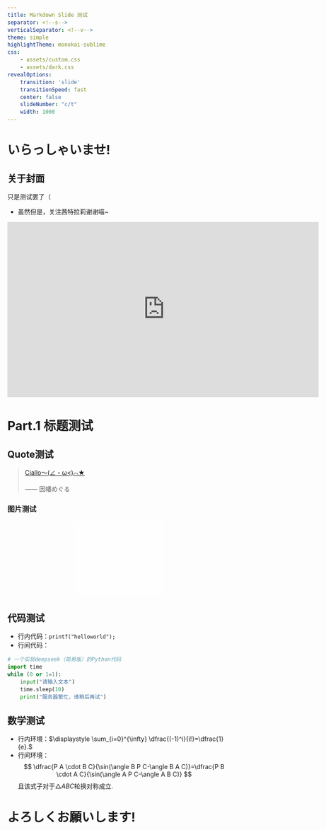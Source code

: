 ```yaml
---
title: Markdown Slide 测试
separator: <!--s-->
verticalSeparator: <!--v-->
theme: simple
highlightTheme: monokai-sublime
css:
    - assets/custom.css
    - assets/dark.css
revealOptions:
    transition: 'slide'
    transitionSpeed: fast
    center: false
    slideNumber: "c/t"
    width: 1000
---
```


<audio id="audio1">
    <source src="test/audio1.mp3" type="audio/mpeg">
    Your browser does not support the audio element.
</audio>
<audio id="audio2">
    <source src="test/audio2.mp3" type="audio/mpeg">
    Your browser does not support the audio element.
</audio>

<!-- .slide: data-background="test/cover.png" -->

<div class="middle center">
<div style="width: 100%">

<h1 onclick="document.getElementById('audio1').play()">いらっしゃいませ!</h1>
<!-- <h1 onclick="alert(1)">いらっしゃいませ!</h1> -->


</div></div>

<!--v-->
<!-- .slide: data-background="test/background.webp" -->

## 关于封面

只是测试罢了（

- 虽然但是，关注茜特拉莉谢谢喵~

<div style="text-align: center; zoom: 1.1;">
<iframe id="ytplayer" type="text/html" width="640" height="360"
  src="https://www.youtube.com/embed/Yz9q5yKhpOM"
  frameborder="0"></iframe>
</div>

<!--s-->
<!-- .slide: data-background="test/background.webp" -->

<div class="middle center">
<div style="width: 100%">

# Part.1 标题测试

</div></div>

<!--v-->
<!-- .slide: data-background="test/background.webp" -->

## Quote测试

<style>
.reveal blockquote {
    width: 90%;
}
.reveal blockquote p {
    font-size: 0.5em;
}
</style>

> <a href="https://ciallo.cc" class="hiddenlink">Ciallo～(∠・ω<)⌒★</a>
> &emsp;&emsp;&emsp;&emsp;&emsp;&emsp;&emsp;&emsp;&emsp;&emsp;&emsp;&emsp;&emsp;&emsp;&emsp;&emsp;&emsp;&emsp;&emsp;&emsp;&emsp;&emsp;&emsp;&emsp;&emsp;&emsp;&emsp;&emsp;&emsp;&emsp;&emsp;&emsp;—— 因幡めぐる

### 图片测试

<div style="text-align: center; margin-top: 0px; margin-bottom: 0px">
<img src="test/img.png" width="40%" style="margin: 0 auto;">
</div>

<!--v-->
<!-- .slide: data-background="test/background.webp" -->

## 代码测试

- 行内代码：`printf("helloworld");`
- 行间代码：
```python
# 一个实现deepseek（简易版）的Python代码
import time
while (0 or 1=1):
    input("请输入文本")
    time.sleep(10)
    print("服务器繁忙，请稍后再试")
```

<!--v-->
<!-- .slide: data-background="test/background.webp" -->

## 数学测试

- 行内环境：$\displaystyle \sum_{i=0}^{\infty} \dfrac{(-1)^i}{i!}=\dfrac{1}{e}.$
- 行间环境：$$ \dfrac{P A \cdot B C}{\sin(\angle B P C-\angle B A C)}=\dfrac{P B \cdot A C}{\sin(\angle A P C-\angle A B C)} $$ 且该式子对于$\triangle{ABC}$轮换对称成立.

<!--s-->
<!-- .slide: data-background="test/background.webp" -->

<div class="middle center">
<div style="width: 100%">

<h1 onclick="document.getElementById('audio2').play()">よろしくお願いします!</h1>

</div></div>